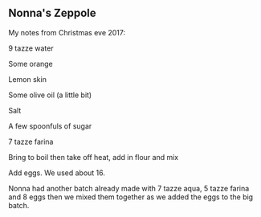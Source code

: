 ## Nonna's Zeppole

My notes from Christmas eve 2017:

9 tazze water

Some orange

Lemon skin

Some olive oil (a little bit)

Salt

A few spoonfuls of sugar 

7 tazze farina 

Bring to boil then take off heat, add in flour and mix

Add eggs. We used about 16. 

Nonna had another batch already made with 7 tazze aqua, 5 tazze farina and 8 eggs then we mixed them together as we added the eggs to the big batch. 
